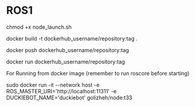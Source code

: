 # ROS1

chmod +x node_launch.sh


docker build -t dockerhub_username/repository:tag .


docker push dockerhub_username/repository:tag


docker run dockerhub_username/repository:tag


For Running from docker image (remember to run roscore before starting)

sudo docker run -it --network host -e ROS_MASTER_URI='http://localhost:11311' -e DUCKIEBOT_NAME='duckiebot' golizheh/node:t33

